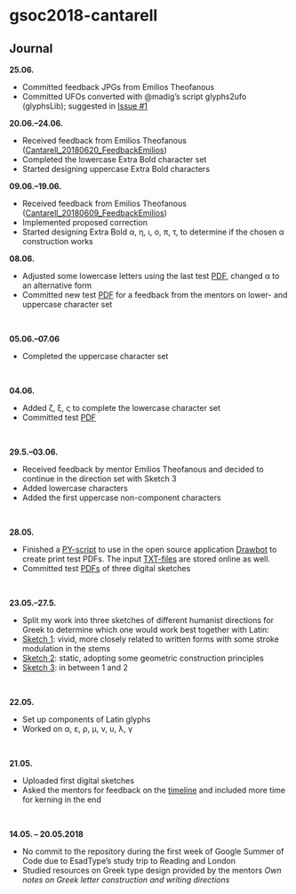 # gsoc2018-cantarell

## Journal

**25.06.**
- Committed feedback JPGs from Emilios Theofanous
- Committed UFOs converted with @madig’s script glyphs2ufo (glyphsLib); suggested in [Issue #1](https://github.com/eellak/gsoc2018-cantarell/issues/1)

**20.06.–24.06.**
- Received feedback from Emilios Theofanous ([Cantarell_20180620_FeedbackEmilios](https://github.com/eellak/gsoc2018-cantarell/tree/master/00_PROCESS/01_Resources/01_Feedback))
- Completed the lowercase Extra Bold character set
- Started designing uppercase Extra Bold characters

**09.06.–19.06.**<br />
- Received feedback from Emilios Theofanous ([Cantarell_20180609_FeedbackEmilios](https://github.com/eellak/gsoc2018-cantarell/tree/master/00_PROCESS/01_Resources/01_Feedback))
- Implemented proposed correction
- Started designing Extra Bold α, η, ι, ο, π, τ, to determine if the chosen α construction works

**08.06.**<br />
- Adjusted some lowercase letters using the last test [PDF](https://github.com/eellak/gsoc2018-cantarell/blob/master/00_PROCESS/05_Test/PDF/Cantarell_20180604-1918.pdf), changed α to an alternative form
- Committed new test [PDF](https://github.com/eellak/gsoc2018-cantarell/blob/master/00_PROCESS/05_Test/PDF/Cantarell_20180608-2028.pdf) for a feedback from the mentors on lower- and uppercase character set
<br>

**05.06.–07.06**<br />
- Completed the uppercase character set
<br>

**04.06.**<br />
- Added ζ, ξ, ς to complete the lowercase character set
- Committed test [PDF](https://github.com/eellak/gsoc2018-cantarell/blob/master/00_PROCESS/05_Test/PDF/Cantarell_20180604-1918.pdf) 
<br>

**29.5.–03.06.**<br />
- Received feedback by mentor Emilios Theofanous and decided to continue in the direction set with Sketch 3
- Added lowercase characters
- Added the first uppercase non-component characters
<br>

**28.05.**<br />
- Finished a [PY-script](https://github.com/eellak/gsoc2018-cantarell/blob/master/00_PROCESS/05_Test/PY/Cantarell_TestPrint_20180528.py) to use in the open source application [Drawbot](http://www.drawbot.com) to create print test PDFs. The input [TXT-files](https://github.com/eellak/gsoc2018-cantarell/tree/master/00_PROCESS/05_Test/TXT) are stored online as well.
- Committed test [PDFs](https://github.com/eellak/gsoc2018-cantarell/tree/master/00_PROCESS/05_Test/PDF) of three digital sketches
<br>

**23.05.–27.5.**<br />
- Split my work into three sketches of different humanist directions for Greek to determine which one would work best together with Latin:
- [Sketch 1](https://github.com/eellak/gsoc2018-cantarell/blob/master/00_PROCESS/05_Test/PDF/Cantarell_Sketch1_20180528-1026.pdf): vivid, more closely related to written forms with some stroke modulation in the stems   
- [Sketch 2](https://github.com/eellak/gsoc2018-cantarell/blob/master/00_PROCESS/05_Test/PDF/Cantarell_Sketch2_20180528-1026.pdf): static, adopting some geometric construction principles
- [Sketch 3](https://github.com/eellak/gsoc2018-cantarell/blob/master/00_PROCESS/05_Test/PDF/Cantarell_Sketch3_20180528-1026.pdf): in between 1 and 2
<br>

**22.05.**<br />
- Set up components of Latin glyphs  
- Worked on α, ε, ρ, μ, ν, υ, λ, γ
<br>

**21.05.**<br />
- Uploaded first digital sketches
- Asked the mentors for feedback on the [timeline](https://github.com/eellak/gsoc2018-cantarell/blob/master/TIMELINE.md) and included more time for kerning in the end
<br>

**14.05. – 20.05.2018**<br />
- No commit to the repository during the first week of Google Summer of Code due to EsadType’s study trip to Reading and London
- Studied resources on Greek type design provided by the mentors
*Own notes on Greek letter construction and writing directions*
<br>